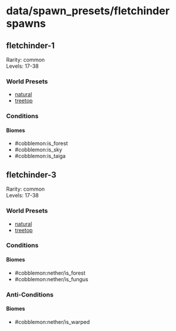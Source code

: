 # data/spawn_presets/fletchinder spawns  
  
## fletchinder-1  
Rarity: common  
Levels: 17-38  
  
### World Presets  
* [natural](/data/world_presets/natural.md)  
* [treetop](/data/world_presets/treetop.md)  
  
### Conditions  
  
#### Biomes  
  * #cobblemon:is_forest
  * #cobblemon:is_sky
  * #cobblemon:is_taiga
  
  
## fletchinder-3  
Rarity: common  
Levels: 17-38  
  
### World Presets  
* [natural](/data/world_presets/natural.md)  
* [treetop](/data/world_presets/treetop.md)  
  
### Conditions  
  
#### Biomes  
  * #cobblemon:nether/is_forest
  * #cobblemon:nether/is_fungus
  
  
### Anti-Conditions  
  
#### Biomes  
  * #cobblemon:nether/is_warped
  

